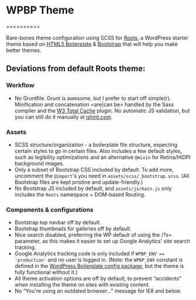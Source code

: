 # WPBP Theme
==========

Bare-bones theme configuration using SCSS for [Roots](http://roots.io/), a WordPress starter theme based on [HTML5 Boilerplate](http://html5boilerplate.com/) & [Bootstrap](http://getbootstrap.com/) that will help you make better themes.

## Deviations from default Roots theme:

### Workflow
* No Gruntfile. Grunt is awesome, but I prefer to start off simple(r). Minification and concatenation <are|can be> handled by the Sass compiler and the [W3 Total Cache](https://wordpress.org/plugins/w3-total-cache/) plugin. No automatic JS validation, but you can still do it manually at [jshint.com](http://www.jshint.com/).

### Assets
* SCSS structure/organization - a boilerplate file structure, expecting certain styles to go in certain files. Also includes a few default styles, such as legibility optimizations and an alternative `@mixin` for Retina/HiDPI background images.
* Only a subset of Bootstrap CSS included by default. To add more, uncomment the `@import`'s you need in `assets/scss/_bootstrap.scss`. (All Bootstrap files are kept pristine and update-friendly.)
* No Bootstrap JS included by default, and `assets/js/main.js` only includes the `Roots` namespace + DOM-based Routing.

### Components & configurations
* Bootstrap top navbar off by default.
* Bootstrap thumbnails for galleries off by default.
* Nice search disabled, preferring the WP default of using the /?s= parameter, as this makes it easier to set up Google Analytics' site search tracking.
* Google Analytics tracking code is only included if `WPBP_ENV == 'production'` and no user is logged in. (Note: the `WPBP_ENV` constant is defined in the [WordPress Boilerplate config package](https://github.com/cabgfx/wpbp-config), but the theme is fully functional without it.)
* All theme activation options are off by default, to prevent “accidents” when installing the theme on sites with existing content.
* No “You're using an outdated browser…” message for IE8 and below.